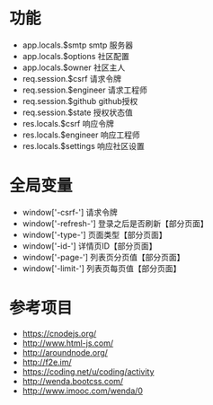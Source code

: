 # 功能
- app.locals.$smtp smtp 服务器
- app.locals.$options 社区配置
- app.locals.$owner 社区主人
- req.session.$csrf 请求令牌
- req.session.$engineer 请求工程师
- req.session.$github github授权
- req.session.$state 授权状态值
- res.locals.$csrf 响应令牌
- res.locals.$engineer 响应工程师
- res.locals.$settings 响应社区设置


# 全局变量
- window['-csrf-'] 请求令牌
- window['-refresh-'] 登录之后是否刷新【部分页面】
- window['-type-'] 页面类型【部分页面】
- window['-id-'] 详情页ID【部分页面】
- window['-page-'] 列表页分页值【部分页面】
- window['-limit-'] 列表页每页值【部分页面】


# 参考项目
- <https://cnodejs.org/>
- <http://www.html-js.com/>
- <http://aroundnode.org/>
- <http://f2e.im/>
- <https://coding.net/u/coding/activity>
- <http://wenda.bootcss.com/>
- <http://www.imooc.com/wenda/0>
